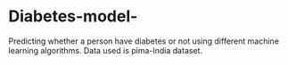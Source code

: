 # Diabetes-model-
Predicting whether a person have diabetes or not using different machine learning algorithms.
Data used is pima-India dataset. 
